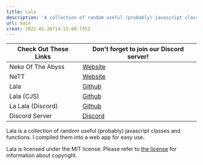 ```yaml
---
title: Lala
description: 'A collection of random useful (probably) javascript classes and functions. '
url: main
creat: 2022-01-26T14:15:00.735Z
---
```


| **Check Out These Links** | Don't forget to join our Discord server!                       |
| ------------------------- | -------------------------------------------------------------- |
| Neko Of The Abyss         | [Website](https://nekooftheabyss.xyz)                          |
| NeTT                      | [Website](https://nekooftheabyss.xyz/NeTT)                     |
| Lala                      | [Github](https://github.com/retraigo/lala)                     |
| Lala (CJS)                | [Github](https://github.com/retraigo/lala/releases/tag/v1.2.2) |
| La Lala (Discord)         | [Github](https://github.com/retraigo/lala-discord)             |
| Discord Server            | [Discord](https://discord.gg/G5jpusmDqw)                       |

Lala is a collection of random useful (probably) javascript classes and functions. I compiled them into a web app for easy use.

Lala is licensed under the MIT license. Please refer to [the license](https://github.com/retraigo/lala/blob/main/LICENSE) for information about copyright.

